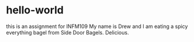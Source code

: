 # hello-world
this is an assignment for INFM109
My name is Drew and I am eating a spicy everything bagel from Side Door Bagels. Delicious.
